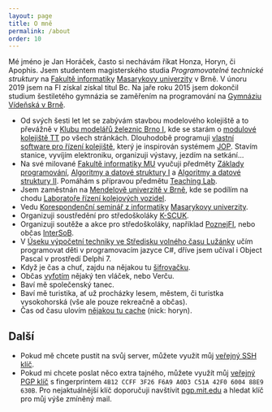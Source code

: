 ```yaml
---
layout: page
title: O mně
permalink: /about
order: 10
---
```


Mé jméno je Jan Horáček, často si nechávám říkat Honza, Horyn, či Apophis. Jsem
studentem magisterského studia *Programovatelné technické struktury* na [Fakultě
informatiky](http://www.fi.muni.cz) [Masarykovy
univerzity](http://www.muni.cz) v Brně. V únoru 2019 jsem na FI získal získal
titul Bc. Na jaře roku 2015 jsem dokončil studium šestiletého gymnázia se
zaměřením na programování na [Gymnáziu Vídeňská v Brně](http://www.gvid.cz/).

 * Od svých šesti let let se zabývám stavbou modelového kolejiště
   a to převážně v [Klubu modelářů železnic Brno I](https://kmz-brno.cz/), kde
   se starám o [modulové kolejiště TT](https://www.kmz-brno.cz/rubrika/nase-kolejiste/tt/) po všech stránkách. Dlouhodobě programuji
   [vlastní software pro řízení kolejiště](http://hjop.kmz-brno.cz/), který je
   inspirován systémem
   [JOP](https://cs.wikipedia.org/wiki/Jednotné_obslužné_pracoviště).
   Stavím stanice, vyvíjím elektroniku, organizuji výstavy, jezdím na
   setkání...
 * Na své milované [Fakultě informatiky MU](http://www.fi.muni.cz/) vyučuji
   předměty [Základy programování](https://is.muni.cz/predmet/fi/podzim2018/IB111),
   [Algoritmy a datové struktury I](https://is.muni.cz/predmet/fi/jaro2019/IB002)
   a [Algoritmy a datové struktury II](https://is.muni.cz/predmet/fi/jaro2019/IV003).
   Pomáhám s přípravou předmětu
   [Teaching Lab](https://is.muni.cz/predmet/fi/jaro2019/DUCIT).
 * Jsem zaměstnán na [Mendelově univerzitě v Brně](http://mendelu.cz/), kde se
   podílím na chodu [Laboratoře řízení kolejových
   vozidel](http://lrkv.pef.mendelu.cz).
 * Vedu [Korespondenční seminář z informatiky](https://ksi.fi.muni.cz/)
   [Masarykovy univerzity](https://muni.cz).
 * Organizuji soustředění pro středoškoláky [K-SCUK](https://kscuk.fi.muni.cz/).
 * Organizuji soutěže a akce pro středoškoláky, například
   [PoznejFI](http://poznej.fi.muni.cz/),
   nebo občas [InterSoB](http://intersob.fi.muni.cz/).
 * V [Úseku výpočetní techniky ve Středisku volného času
   Lužánky](http://vyt.luzanky.cz/") učím programovat děti v programovacím
   jazyce C#, dříve jsem učíval i Object Pascal v prostředí Delphi 7.
 * Když je čas a chuť, zajdu na nějakou tu [šifrovačku](/puzzles).
 * Občas [vyfotím](/photo) nějaký ten vláček, nebo Verču.
 * Baví mě společenský tanec.
 * Baví mě turistika, ať už procházky lesem, městem, či turistka
   vysokohorská (vše ale pouze rekreačně a občas).
 * Čas od času ulovím [nějakou tu cache](http://www.geocaching.com/) (nick:
   horyn).

## Další

 * Pokud mě chcete pustit na svůj server, můžete využit můj [veřejný SSH
   klíč](assets/id_green-18-1.pub).
 * Pokud mi chcete poslat něco extra tajného, můžete využít můj [veřejný PGP
   klíč](assets/mail.pub) s fingerprintem `4B12 CCFF 3F26 F6A9 A0D3 C51A 42F0
   6004 88E9 630B`. Pro nejaktuálnější klíč doporučuji navštívit
   [pgp.mit.edu](http://pgp.mit.edu/pks/lookup?search=jan.horacek%40seznam.cz&op=index)
   a hledat klíč pro můj výše zmíněný mail.

